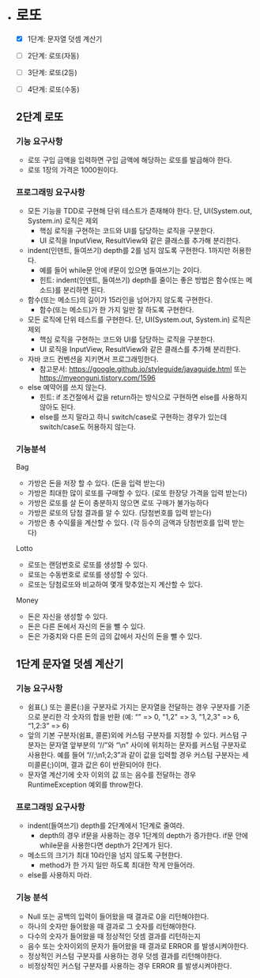 * # 로또

  * [x] 1단계: 문자열 덧셈 계산기
  * [ ] 2단계: 로또(자동)
  * [ ] 3단계: 로또(2등)
  * [ ] 4단계: 로또(수동)

  

  ## 2단계 로또

  ### 기능 요구사항

  - 로또 구입 금액을 입력하면 구입 금액에 해당하는 로또를 발급해야 한다.
  - 로또 1장의 가격은 1000원이다.

  ### 프로그래밍 요구사항

  - 모든 기능을 TDD로 구현해 단위 테스트가 존재해야 한다. 단, UI(System.out, System.in) 로직은 제외
    - 핵심 로직을 구현하는 코드와 UI를 담당하는 로직을 구분한다.
    - UI 로직을 InputView, ResultView와 같은 클래스를 추가해 분리한다.
  - indent(인덴트, 들여쓰기) depth를 2를 넘지 않도록 구현한다. 1까지만 허용한다.
    - 예를 들어 while문 안에 if문이 있으면 들여쓰기는 2이다.
    - 힌트: indent(인덴트, 들여쓰기) depth를 줄이는 좋은 방법은 함수(또는 메소드)를 분리하면 된다.
  - 함수(또는 메소드)의 길이가 15라인을 넘어가지 않도록 구현한다.
    - 함수(또는 메소드)가 한 가지 일만 잘 하도록 구현한다.
  - 모든 로직에 단위 테스트를 구현한다. 단, UI(System.out, System.in) 로직은 제외
    - 핵심 로직을 구현하는 코드와 UI를 담당하는 로직을 구분한다.
    - UI 로직을 InputView, ResultView와 같은 클래스를 추가해 분리한다.
  - 자바 코드 컨벤션을 지키면서 프로그래밍한다.
    - 참고문서: https://google.github.io/styleguide/javaguide.html 또는 https://myeonguni.tistory.com/1596
  - else 예약어를 쓰지 않는다.
    - 힌트: if 조건절에서 값을 return하는 방식으로 구현하면 else를 사용하지 않아도 된다.
    - else를 쓰지 말라고 하니 switch/case로 구현하는 경우가 있는데 switch/case도 허용하지 않는다.

  ### 기능분석

  Bag

   * 가방은 돈을 저장 할 수 있다. (돈을 입력 받는다)
   * 가방은 최대한 많이 로또를 구매할 수 있다. (로또 한장당 가격을 입력 받는다)
   * 가방은 로또를 살 돈이 충분하지 않으면 로또 구매가 불가능하다
   * 가방은 로또의 당첨 결과를 알 수 있다. (당첨번호를 입력 받는다)
   * 가방은 총 수익률을 계산할 수 있다. (각 등수의 금액과 당첨번호를 입력 받는다)

  Lotto

   * 로또는 랜덤번호로 로또를 생성할 수 있다.
   * 로또는 수동번호로 로또를 생성할 수 있다.
   * 로또는 당첨로또와 비교하여 몇개 맞추었는지 계산할 수 있다.

  Money

   * 돈은 자신을 생성할 수 있다.
   * 돈은 다른 돈에서 자신의 돈을 뺄 수 있다.
   * 돈은 가중치와 다른 돈의 곱의 값에서 자신의 돈을 뺄 수 있다.

  

  

  ## 1단계 문자열 덧셈 계산기

  ### 기능 요구사항

  - 쉼표(,) 또는 콜론(:)을 구분자로 가지는 문자열을 전달하는 경우 구분자를 기준으로 분리한 각 숫자의 합을 반환 (예: “” => 0, "1,2" => 3, "1,2,3" => 6, “1,2:3” => 6)
  - 앞의 기본 구분자(쉼표, 콜론)외에 커스텀 구분자를 지정할 수 있다. 커스텀 구분자는 문자열 앞부분의 “//”와 “\n” 사이에 위치하는 문자를 커스텀 구분자로 사용한다. 예를 들어 “//;\n1;2;3”과 같이 값을 입력할 경우 커스텀 구분자는 세미콜론(;)이며, 결과 값은 6이 반환되어야 한다.
  - 문자열 계산기에 숫자 이외의 값 또는 음수를 전달하는 경우 RuntimeException 예외를 throw한다.

  ### 프로그래밍 요구사항

  - indent(들여쓰기) depth를 2단계에서 1단계로 줄여라.
    - depth의 경우 if문을 사용하는 경우 1단계의 depth가 증가한다. if문 안에 while문을 사용한다면 depth가 2단계가 된다.
  - 메소드의 크기가 최대 10라인을 넘지 않도록 구현한다.
    - method가 한 가지 일만 하도록 최대한 작게 만들어라.
  - else를 사용하지 마라.

  ### 기능 분석

  * Null 또는 공백의 입력이 들어왔을 때 결과로 0을 리턴해야한다.
  * 하나의 숫자만 들어왔을 때 결과로 그 숫자를 리턴해야한다.
  * 다수의 숫자가 들어왔을 때 정상적인 덧셈 결과를 리턴하는지
  * 음수 또는 숫자이외의 문자가 들어왔을 때 결과로 ERROR 를 발생시켜야한다.
  * 정상적인 커스텀 구분자를 사용하는 경우 덧셈 결과를 리턴해야한다.
  * 비정상적인 커스텀 구분자를 사용하는 경우 ERROR 를 발생시켜야한다.